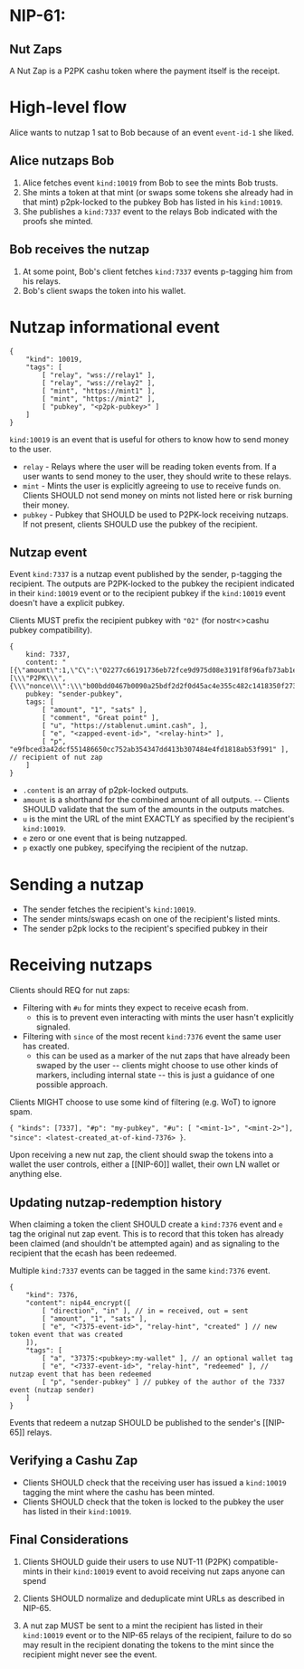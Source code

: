 # NIP-61:
## Nut Zaps

A Nut Zap is a P2PK cashu token where the payment itself is the receipt.

# High-level flow
Alice wants to nutzap 1 sat to Bob because of an event `event-id-1` she liked.

## Alice nutzaps Bob
1. Alice fetches event `kind:10019` from Bob to see the mints Bob trusts.
2. She mints a token at that mint (or swaps some tokens she already had in that mint) p2pk-locked to the pubkey Bob has listed in his `kind:10019`.
3. She publishes a `kind:7337` event to the relays Bob indicated with the proofs she minted.

## Bob receives the nutzap
1. At some point, Bob's client fetches `kind:7337` events p-tagging him from his relays.
2. Bob's client swaps the token into his wallet.

# Nutzap informational event
```jsonc
{
    "kind": 10019,
    "tags": [
        [ "relay", "wss://relay1" ],
        [ "relay", "wss://relay2" ],
        [ "mint", "https://mint1" ],
        [ "mint", "https://mint2" ],
        [ "pubkey", "<p2pk-pubkey>" ]
    ]
}
```

`kind:10019` is an event that is useful for others to know how to send money to the user.

* `relay` - Relays where the user will be reading token events from. If a user wants to send money to the user, they should write to these relays.
* `mint` - Mints the user is explicitly agreeing to use to receive funds on. Clients SHOULD not send money on mints not listed here or risk burning their money.
* `pubkey` - Pubkey that SHOULD be used to P2PK-lock receiving nutzaps. If not present, clients SHOULD use the pubkey of the recipient.

## Nutzap event
Event `kind:7337` is a nutzap event published by the sender, p-tagging the recipient. The outputs are P2PK-locked to the pubkey the recipient indicated in their `kind:10019` event or to the recipient pubkey if the `kind:10019` event doesn't have a explicit pubkey.

Clients MUST prefix the recipient pubkey with `"02"` (for nostr<>cashu pubkey compatibility).

```jsonc
{
    kind: 7337,
    content: "[{\"amount\":1,\"C\":\"02277c66191736eb72fce9d975d08e3191f8f96afb73ab1eec37e4465683066d3f\",\"id\":\"000a93d6f8a1d2c4\",\"secret\":\"[\\\"P2PK\\\",{\\\"nonce\\\":\\\"b00bdd0467b0090a25bdf2d2f0d45ac4e355c482c1418350f273a04fedaaee83\\\",\\\"data\\\":\\\"02eaee8939e3565e48cc62967e2fde9d8e2a4b3ec0081f29eceff5c64ef10ac1ed\\\"}]\"}]",
    pubkey: "sender-pubkey",
    tags: [
        [ "amount", "1", "sats" ],
        [ "comment", "Great point" ],
        [ "u", "https://stablenut.umint.cash", ],
        [ "e", "<zapped-event-id>", "<relay-hint>" ],
        [ "p", "e9fbced3a42dcf551486650cc752ab354347dd413b307484e4fd1818ab53f991" ], // recipient of nut zap
    ]
}
```

* `.content` is an array of p2pk-locked outputs.
* `amount` is a shorthand for the combined amount of all outputs. -- Clients SHOULD validate that the sum of the amounts in the outputs matches.
* `u` is the mint the URL of the mint EXACTLY as specified by the recipient's `kind:10019`.
* `e` zero or one event that is being nutzapped.
* `p` exactly one pubkey, specifying the recipient of the nutzap.

# Sending a nutzap

* The sender fetches the recipient's `kind:10019`.
* The sender mints/swaps ecash on one of the recipient's listed mints.
* The sender p2pk locks to the recipient's specified pubkey in their

# Receiving nutzaps

Clients should REQ for nut zaps:
* Filtering with `#u` for mints they expect to receive ecash from.
  * this is to prevent even interacting with mints the user hasn't explicitly signaled.
* Filtering with `since` of the most recent `kind:7376` event the same user has created.
  * this can be used as a marker of the nut zaps that have already been swaped by the user -- clients might choose to use other kinds of markers, including internal state -- this is just a guidance of one possible approach.

Clients MIGHT choose to use some kind of filtering (e.g. WoT) to ignore spam.

`{ "kinds": [7337], "#p": "my-pubkey", "#u": [ "<mint-1>", "<mint-2>"], "since": <latest-created_at-of-kind-7376> }`.

Upon receiving a new nut zap, the client should swap the tokens into a wallet the user controls, either a [[NIP-60]] wallet, their own LN wallet or anything else.

## Updating nutzap-redemption history
When claiming a token the client SHOULD create a `kind:7376` event and `e` tag the original nut zap event. This is to record that this token has already been claimed (and shouldn't be attempted again) and as signaling to the recipient that the ecash has been redeemed.

Multiple `kind:7337` events can be tagged in the same `kind:7376` event.

```jsonc
{
    "kind": 7376,
    "content": nip44_encrypt([
        [ "direction", "in" ], // in = received, out = sent
        [ "amount", "1", "sats" ],
        [ "e", "<7375-event-id>", "relay-hint", "created" ] // new token event that was created
    ]),
    "tags": [
        [ "a", "37375:<pubkey>:my-wallet" ], // an optional wallet tag
        [ "e", "<7337-event-id>", "relay-hint", "redeemed" ], // nutzap event that has been redeemed
        [ "p", "sender-pubkey" ] // pubkey of the author of the 7337 event (nutzap sender)
    ]
}
```

Events that redeem a nutzap SHOULD be published to the sender's [[NIP-65]] relays.

## Verifying a Cashu Zap
* Clients SHOULD check that the receiving user has issued a `kind:10019` tagging the mint where the cashu has been minted.
* Clients SHOULD check that the token is locked to the pubkey the user has listed in their `kind:10019`.

## Final Considerations

1. Clients SHOULD guide their users to use NUT-11 (P2PK) compatible-mints in their `kind:10019` event to avoid receiving nut zaps anyone can spend

2. Clients SHOULD normalize and deduplicate mint URLs as described in NIP-65.

3. A nut zap MUST be sent to a mint the recipient has listed in their `kind:10019` event or to the NIP-65 relays of the recipient, failure to do so may result in the recipient donating the tokens to the mint since the recipient might never see the event.